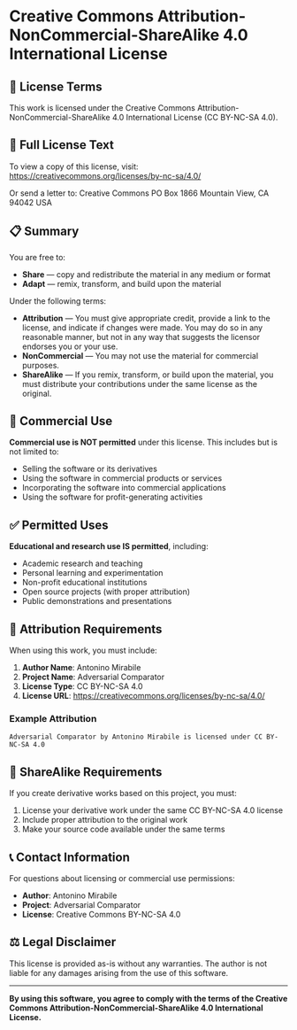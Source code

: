 # Creative Commons Attribution-NonCommercial-ShareAlike 4.0 International License

## 📄 License Terms

This work is licensed under the Creative Commons Attribution-NonCommercial-ShareAlike 4.0 International License (CC BY-NC-SA 4.0).

## 🔗 Full License Text

To view a copy of this license, visit:
https://creativecommons.org/licenses/by-nc-sa/4.0/

Or send a letter to:
Creative Commons
PO Box 1866
Mountain View, CA 94042
USA

## 📋 Summary

You are free to:

- **Share** — copy and redistribute the material in any medium or format
- **Adapt** — remix, transform, and build upon the material

Under the following terms:

- **Attribution** — You must give appropriate credit, provide a link to the license, and indicate if changes were made. You may do so in any reasonable manner, but not in any way that suggests the licensor endorses you or your use.
- **NonCommercial** — You may not use the material for commercial purposes.
- **ShareAlike** — If you remix, transform, or build upon the material, you must distribute your contributions under the same license as the original.

## 🚫 Commercial Use

**Commercial use is NOT permitted** under this license. This includes but is not limited to:

- Selling the software or its derivatives
- Using the software in commercial products or services
- Incorporating the software into commercial applications
- Using the software for profit-generating activities

## ✅ Permitted Uses

**Educational and research use IS permitted**, including:

- Academic research and teaching
- Personal learning and experimentation
- Non-profit educational institutions
- Open source projects (with proper attribution)
- Public demonstrations and presentations

## 📝 Attribution Requirements

When using this work, you must include:

1. **Author Name**: Antonino Mirabile
2. **Project Name**: Adversarial Comparator
3. **License Type**: CC BY-NC-SA 4.0
4. **License URL**: https://creativecommons.org/licenses/by-nc-sa/4.0/

### Example Attribution

```
Adversarial Comparator by Antonino Mirabile is licensed under CC BY-NC-SA 4.0
```

## 🔄 ShareAlike Requirements

If you create derivative works based on this project, you must:

1. License your derivative work under the same CC BY-NC-SA 4.0 license
2. Include proper attribution to the original work
3. Make your source code available under the same terms

## 📞 Contact Information

For questions about licensing or commercial use permissions:

- **Author**: Antonino Mirabile
- **Project**: Adversarial Comparator
- **License**: Creative Commons BY-NC-SA 4.0

## ⚖️ Legal Disclaimer

This license is provided as-is without any warranties. The author is not liable for any damages arising from the use of this software.

---

**By using this software, you agree to comply with the terms of the Creative Commons Attribution-NonCommercial-ShareAlike 4.0 International License.** 